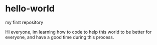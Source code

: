 # hello-world
my first repository

Hi everyone, im learning how to code to help this world to be better for everyone, and have a good time during this process. 
